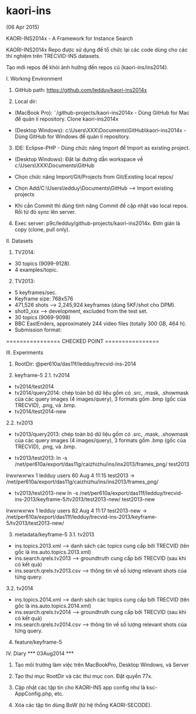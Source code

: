 ﻿kaori-ins
=========
(06 Apr 2015)

KAORI-INS2014x - A Framework for Instance Search

KAORI-INS2014x Repo được sử dụng để tổ chức lại các code dùng cho các thí nghiệm trên TRECVID-INS datasets.

Tạo mới repos để khỏi ảnh hưởng đến repos cũ (kaori-ins/ins2014).

I. Working Environment

1. GitHub path: https://github.com/ledduy/kaori-ins2014x

2. Local dir: 
- (MacBook Pro): ˜/github-projects/kaori-ins2014x  - Dùng GitHub for Mac để quản lí repository. Clone kaori-ins2014x 

- (Desktop Windows): c:\Users\XXX\Documents\GitHub\kaori-ins2014x - Dùng GitHub for Windows để quản lí repository. 

3. IDE: Eclipse-PHP - Dùng chức năng Import để Import as existing project. 
- (Desktop Windows): Đặt lại đường dẫn workspace về c:\Users\XXX\Documents\GitHub

- Chọn chức năng Import/Git/Projects from Git/Existing local repos/
- Chọn Add/C:\Users\ledduy\Documents\GitHub --> Import existing projects
- Khi cần Commit thì dùng tính năng Commit để cập nhật vào local repos. Rồi từ đó sync lên server.

4. Exec server: p9c/ledduy/github-projects/kaori-ins2014x. Đơn giản là copy (clone, pull only).

II. Datasets
1. TV2014:
- 30 topics (9099-9128).
- 4 examples/topic.

2. TV2013: 
- 5 keyframes/sec.
- Keyframe size: 768x576
- 471,526 shots --> 2,245,924 keyframes (dùng 5KF/shot cho DPM).
- shot0_xxx --> development, excluded from the test set.
- 30 topics (9069-9098)
- BBC EastEnders, approximately 244 video files (totally 300 GB, 464 h).
- Submission format: <item seqNum="1" shotId="shot4324_2" />

================ CHECKED POINT ================

III. Experiments
1. RootDir: @per610a/das11f/ledduy/trecvid-ins-2014

2. keyframe-5
2.1. tv2014
- tv2014/test2014
- tv2014/query2014: chép toàn bộ dữ liệu gồm có .src, .mask, .showmask của các query images (4 images/query), 3 formats gồm .bmp (gốc của TRECVID), .png, và .bmp.
- tv2014/test2014-new

2.2. tv2013
- tv2013/query2013: chép toàn bộ dữ liệu gồm có .src, .mask, .showmask của các query images (4 images/query), 3 formats gồm .bmp (gốc của TRECVID), .png, và .bmp.

- tv2013/test2013:
ln -s /net/per610a/export/das11g/caizhizhu/ins/ins2013/frames_png/ test2013

lrwxrwxrwx 1 ledduy users 60 Aug  4 11:15 test2013 -> /net/per610a/export/das11g/caizhizhu/ins/ins2013/frames_png/

- tv2013/test2013-new
ln -s /net/per610a/export/das11f/ledduy/trecvid-ins-2013/keyframe-5/tv2013/test2013-new/ test2013-new

lrwxrwxrwx 1 ledduy users 82 Aug  4 11:17 test2013-new -> /net/per610a/export/das11f/ledduy/trecvid-ins-2013/keyframe-5/tv2013/test2013-new/

3. metadata/keyframe-5
3.1. tv2013
- ins.topics.2013.xml --> danh sách các topics cung cấp bởi TRECVID (tên gốc là ins.auto.topics.2013.xml)
- ins.search.qrels.tv2013 --> groundtruth cung cấp bởi TRECVID (sau khi có kết quả)
- ins.search.qrels.tv2013.csv --> thông tin về số lượng relevant shots của từng query.

3.2. tv2014
- ins.topics.2014.xml --> danh sách các topics cung cấp bởi TRECVID (tên gốc là ins.auto.topics.2014.xml)
- ins.search.qrels.tv2014 --> groundtruth cung cấp bởi TRECVID (sau khi có kết quả)
- ins.search.qrels.tv2014.csv --> thông tin về số lượng relevant shots của từng query.

4. feature/keyframe-5


IV. Diary
*** 03Aug2014 ***
1. Tạo môi trường làm việc trên MacBookPro, Desktop Windows, và Server

2. Tạo thư mục RootDir và các thư mục con. Đặt quyền 77x.

3. Cập nhật các tập tin cho KAORI-INS app config như là ksc-AppConfig.php, etc.

4. Xóa các tập tin dùng BoW (từ hệ thống KAORI-SECODE).
